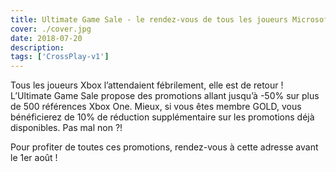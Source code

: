```yaml
---
title: Ultimate Game Sale - le rendez-vous de tous les joueurs Microsoft !
cover: ./cover.jpg
date: 2018-07-20
description: 
tags: ['CrossPlay-v1']
---
```

Tous les joueurs Xbox l’attendaient fébrilement, elle est de retour ! L’Ultimate Game Sale propose des promotions allant jusqu’à -50% sur plus de 500 références Xbox One. Mieux, si vous êtes membre GOLD, vous bénéficierez de 10% de réduction supplémentaire sur les promotions déjà disponibles. Pas mal non ?!

Pour profiter de toutes ces promotions, rendez-vous à cette adresse avant le 1er août !


